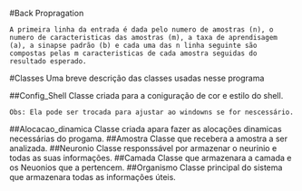 #Back Propragation

	A primeira linha da entrada é dada pelo numero de amostras (n), o numero de caracteristicas das amostras (m), a taxa de aprendisagem (a), a sinapse padrão (b) e cada uma das n linha seguinte são compostas pelas m caracteristicas de cada amostra seguidas do resultado esperado.

#Classes
	Uma breve descrição das classes usadas nesse programa

##Config_Shell
	Classe criada para a coniguração de cor e estilo do shell.

	Obs: Ela pode ser trocada para ajustar ao windowns se for nescessário.
##Alocacao_dinamica
	Classe criada apara fazer as alocações dinamicas necessárias do progama.
##Amostra
	Classe que recebera a amostra a ser analizada.
##Neuronio
	Classe responssável por armazenar o neurinio e todas as suas informações.
##Camada
	Classe que armazenara a camada e os Neuonios que a pertencem. 
##Organismo
	Classe principal do sistema que armazenara todas as informações úteis.